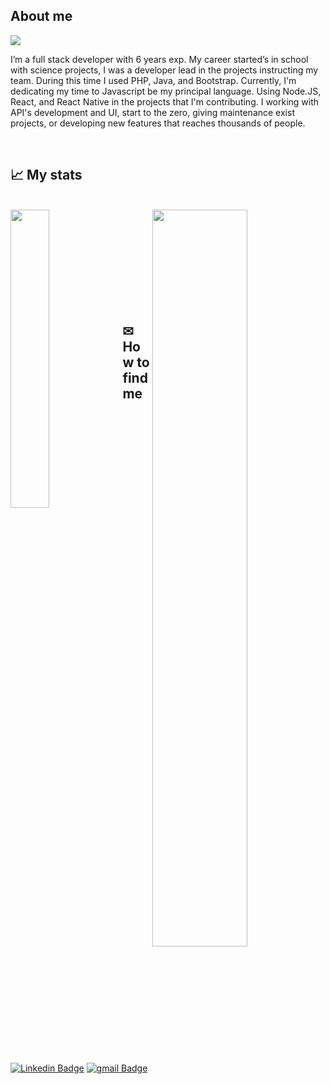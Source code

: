 ## About me
<p>
<img  src="https://img.shields.io/static/v1?label=Overview&message=Bruno Lopes&color=5ED7F2&style=for-the-badge&logo=GitHub">

<p>
I’m a full stack developer with 6 years exp. My career started’s in school with science projects, I was a developer lead in the projects instructing my team. During this time I used PHP, Java, and Bootstrap. Currently, I'm dedicating my time to Javascript be my principal language. Using Node.JS, React, and React Native in the projects that I'm contributing. I working with API's development and UI, start to the zero, giving maintenance exist projects, or developing new features that reaches thousands of people.
</p>

<br/>
</p>


## 📈 My stats
<br/>
<div>
 <img width=35% align='left'  src="https://github-readme-stats.vercel.app/api/top-langs/?username=brunoapollon&layout=compact&langs_count=7&theme=react&hide_border=true">
 <img width=55% align='right'  src="https://github-readme-stats.vercel.app/api?username=brunoapollon&show_icons=true&theme=react&include_all_commits=true&count_private=true&hide_border=true">
</div>

<br/>
<br/>
<br/>
<br/>
<br/>
<br/>
<br/>
<br/>
<br/>

## ✉ How to find me
<p>
 
[![Linkedin Badge](https://img.shields.io/badge/LinkedIn-0077B5?style=for-the-badge&logo=linkedin&logoColor=white)](https://www.linkedin.com/in/bruno-vinicius-azevedo-lopes/) [![gmail Badge](https://img.shields.io/badge/Gmail-D14836?style=for-the-badge&logo=gmail&logoColor=white)](mailto:eusoubruno7@gmail.com)
</p>
